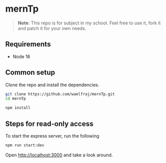 # mernTp

> **Note**: This repo is for subject in my school.
> Feel free to use it, fork it and patch it for your own needs.

## Requirements

* Node 16

## Common setup

Clone the repo and install the dependencies.

```bash
git clone https://github.com/waelfraj/mernTp.git
cd mernTp
```

```bash
npm install
```

## Steps for read-only access

To start the express server, run the following

```bash
npm run start:dev
```

Open [http://localhost:3000](http://localhost:3000) and take a look around.

